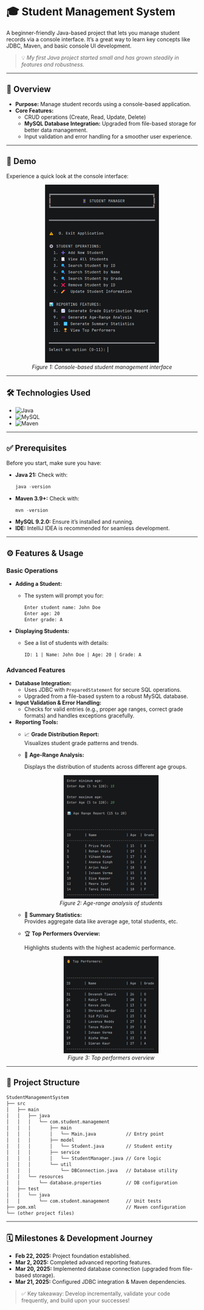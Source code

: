 # 🎓 Student Management System

A beginner-friendly Java-based project that lets you manage student records via a console interface. It’s a great way to learn key concepts like JDBC, Maven, and basic console UI development.

> 💡 *My first Java project started small and has grown steadily in features and robustness.*

---

## 🚀 Overview

- **Purpose:** Manage student records using a console-based application.
- **Core Features:**
    - CRUD operations (Create, Read, Update, Delete)
    - **MySQL Database Integration:** Upgraded from file-based storage for better data management.
    - Input validation and error handling for a smoother user experience.

---

## 📸 Demo

Experience a quick look at the console interface:

<div align="center">
  <img src="assets/console_demo.png" width="300">
  <br>
  <em>Figure 1: Console-based student management interface</em>
</div>

---

## 🛠️ Technologies Used

- ![Java](https://img.shields.io/badge/Java-21-blue)
- ![MySQL](https://img.shields.io/badge/MySQL-9.2.0-orange)
- ![Maven](https://img.shields.io/badge/Maven-3.9-red)

---

## ✅ Prerequisites

Before you start, make sure you have:

- **Java 21:** Check with:
    ```powershell
    java -version
    ```
- **Maven 3.9+:** Check with:
    ```powershell
    mvn -version
    ```
- **MySQL 9.2.0:** Ensure it’s installed and running.
- **IDE:** IntelliJ IDEA is recommended for seamless development.

---

## ⚙️ Features & Usage

### Basic Operations

- **Adding a Student:**
    - The system will prompt you for:
        ```
        Enter student name: John Doe
        Enter age: 20
        Enter grade: A
        ```

- **Displaying Students:**
    - See a list of students with details:
        ```
        ID: 1 | Name: John Doe | Age: 20 | Grade: A
        ```

### Advanced Features

- **Database Integration:**
    - Uses JDBC with `PreparedStatement` for secure SQL operations.
    - Upgraded from a file-based system to a robust MySQL database.
- **Input Validation & Error Handling:**
    - Checks for valid entries (e.g., proper age ranges, correct grade formats) and handles exceptions gracefully.
- **Reporting Tools:**
    - 📈 **Grade Distribution Report:**  
      Visualizes student grade patterns and trends.

    - 👥 **Age-Range Analysis:**
      
      Displays the distribution of students across different age groups.
      
      <div align="center">
        <img src="assets/age_range_analysis.png" width="250">
        <br>
        <em>Figure 2: Age-range analysis of students</em>
      </div>  

    - 🔢 **Summary Statistics:**  
      Provides aggregate data like average age, total students, etc.

    - 🏆 **Top Performers Overview:**
      
      Highlights students with the highest academic performance.
      
      <div align="center">
        <img src="assets/top_performers_overview.png" width="250">
        <br>
        <em>Figure 3: Top performers overview</em>
      </div>  

---

## 📂 Project Structure

```
StudentManagementSystem
├── src
│   ├── main
│   │   ├── java
│   │   │   └── com.student.management
│   │   │       ├── main
│   │   │       │   └── Main.java           // Entry point
│   │   │       ├── model
│   │   │       │   └── Student.java        // Student entity
│   │   │       ├── service
│   │   │       │   └── StudentManager.java // Core logic
│   │   │       └── util
│   │   │           └── DBConnection.java   // Database utility
│   │   └── resources
│   │       └── database.properties         // DB configuration
│   ├── test
│   │   └── java
│   │       └── com.student.management      // Unit tests
├── pom.xml                                 // Maven configuration
└── (other project files)
```

---

## 🗓️ Milestones & Development Journey

- **Feb 22, 2025:** Project foundation established.
- **Mar 2, 2025:** Completed advanced reporting features.
- **Mar 20, 2025:** Implemented database connection (upgraded from file-based storage).
- **Mar 21, 2025:** Configured JDBC integration & Maven dependencies.

> ✅ Key takeaway: Develop incrementally, validate your code frequently, and build upon your successes!
